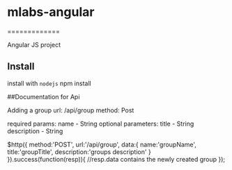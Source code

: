 # mlabs-angular
=============

Angular JS project

## Install

install with `nodejs`
npm install

##Documentation for Api

Adding a group
url: /api/group
method: Post

required params:
name - String
optional parameters:
title - String
description - String

$http({
	method:'POST', 
	url:'/api/group', 
	data:{
		name:'groupName', 
		title:'groupTitle',
		description:'groups description'
		}
	}).success(function(resp)){
		//resp.data contains the newly created group
	});
		
 